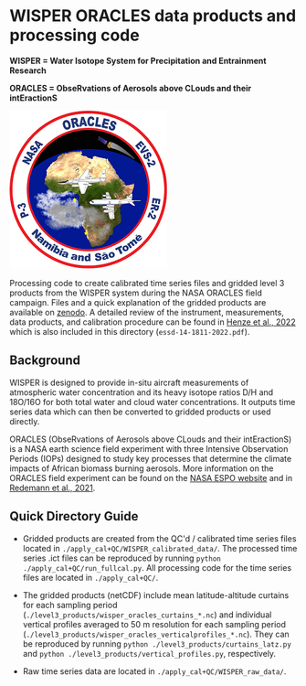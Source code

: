 # WISPER ORACLES data products and processing code
**WISPER = Water Isotope System for Precipitation and Entrainment Research**

**ORACLES = ObseRvations of Aerosols above CLouds and their intEractionS**

![test embed](./NASA_ORACLES_logo.png)

Processing code to create calibrated time series files and gridded level 3 products from the WISPER 
system during the NASA ORACLES field campaign. Files and a quick explanation of the gridded products are 
available on [zenodo](https://doi.org/10.5281/zenodo.5748368). A detailed review of the 
instrument, measurements, data products, and calibration procedure can be found in 
[Henze et al., 2022](https://doi.org/10.5194/essd-14-1811-2022) which is also included in this 
directory (```essd-14-1811-2022.pdf```).

## Background

WISPER is designed to provide in-situ aircraft 
measurements of atmospheric water concentration and its heavy isotope ratios D/H and 
18O/16O for both total water and cloud water concentrations. It outputs time series 
data which can then be converted to gridded products or used directly.

ORACLES (ObseRvations of Aerosols above CLouds and their intEractionS) is a NASA earth 
science field experiment with three Intensive Observation Periods (IOPs) designed to study 
key processes that determine the climate impacts of African biomass burning aerosols. 
More information on the ORACLES field experiment can be found on the 
[NASA ESPO website](https://espo.nasa.gov/oracles/content/ORACLES) and in 
[Redemann et al., 2021](https://doi.org/10.5194/acp-21-1507-2021).

## Quick Directory Guide

* Gridded products are created from the QC'd / calibrated time series files located in 
```./apply_cal+QC/WISPER_calibrated_data/```. The processed time series .ict files can be reproduced 
by running ```python ./apply_cal+QC/run_fullcal.py```. All processing code for the time series files 
are located in ```./apply_cal+QC/```.

* The gridded products (netCDF) include mean latitude-altitude curtains for each sampling period 
(```./level3_products/wisper_oracles_curtains_*.nc```) and individual vertical profiles 
averaged to 50 m resolution for each sampling period (```./level3_products/wisper_oracles_verticalprofiles_*.nc```). 
They can be reproduced by running ```python ./level3_products/curtains_latz.py``` and 
```python ./level3_products/vertical_profiles.py```, respectively.

* Raw time series data are located in ```./apply_cal+QC/WISPER_raw_data/```.
